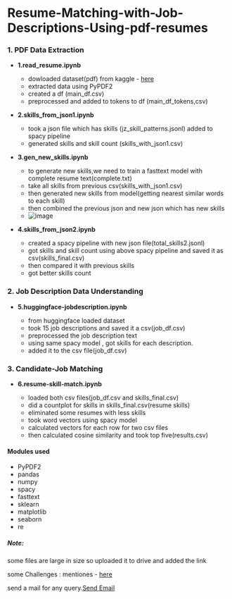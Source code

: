 # Resume-Matching-with-Job-Descriptions-Using-pdf-resumes

### 1. PDF Data Extraction

* **1.read_resume.ipynb**

    * dowloaded dataset(pdf) from kaggle - [here](https://www.kaggle.com/datasets/snehaanbhawal/resume-dataset)
    * extracted data using PyPDF2
    * created a df (main_df.csv)
    * preprocessed and added to tokens to df (main_df_tokens,csv)


* **2.skills_from_json1.ipynb**

    * took a json file which has skills (jz_skill_patterns.jsonl) added to spacy pipeline
    * generated skills and skill count (skills_with_json1.csv)



* **3.gen_new_skills.ipynb**

    * to generate new skills,we need to train a fasttext model with complete resume text(complete.txt)
    * take all skills from previous csv(skills_with_json1.csv)
    * then generated new skills from model(getting nearest similar words to each skill)
    * then combined the previous json and new json which has new skills
    * ![image](https://github.com/Hemasundher/Resume-Matching-with-Job-Descriptions-Using-pdf-resumes/assets/89529752/3bec7b9b-e5d8-4a8c-b01b-c394d295a8f1)






* **4.skills_from_json2.ipynb**

    * created a spacy pipeline with new json file(total_skills2.jsonl)
    * got skills and skill count using above spacy pipeline and saved it as csv(skills_final.csv)
    * then compared it with previous skills
    * got better skills count


### 2. Job Description Data Understanding
* **5.huggingface-jobdescription.ipynb**

    * from huggingface loaded dataset
    * took 15 job descriptions and saved it a csv(job_df.csv)
    * preprocessed the job description text
    * using same spacy model , got skills for each description.
    * added it to the csv file(job_df.csv)


### 3. Candidate-Job Matching
* **6.resume-skill-match.ipynb**

    * loaded both csv files(job_df.csv and skills_final.csv)
    * did a countplot for skills in skills_final.csv(resume skills)
    * eliminated some resumes with less skills
    * took word vectors using spacy model
    * calculated vectors for each row for two csv files
    * then calculated cosine similarity and took top five(results.csv)





#### Modules used
* PyPDF2
* pandas
* numpy
* spacy
* fasttext
* sklearn
* matplotlib
* seaborn
* re


##### Note:
some files are large in size so uploaded it to drive and added the link

some Challenges : mentiones - [here ](https://github.com/Hemasundher/Resume-Matching-with-Job-Descriptions-Using-pdf-resumes/blob/main/challenges.pdf)


send a mail for any query.[Send Email](mailto:hemasundheraluru@gmail.com)
        
